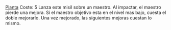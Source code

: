 
[Planta](Español/Elementos/Planta.md)
Coste: 5
Lanza este misil sobre un maestro. Al impactar, el maestro pierde una mejora. 
Si el maestro objetivo esta en el nivel mas bajo, cuesta el doble mejorarlo. 
	Una vez mejorado, las siguientes mejoras cuestan lo mismo.